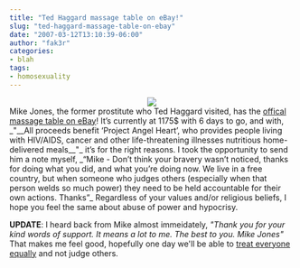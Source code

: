 ```yaml
---
title: "Ted Haggard massage table on eBay!"
slug: "ted-haggard-massage-table-on-ebay"
date: "2007-03-12T13:10:39-06:00"
author: "fak3r"
categories:
- blah
tags:
- homosexuality
---
```


<div align="center"><img src="/2007/table.jpg"></div>Mike Jones, the former prostitute who Ted Haggard visited, has the <a href="http://cgi.ebay.com/ws/eBayISAPI.dll?ViewItem&sspagename=ADME%3AB%3AAAQ%3AUS%3A1&viewitem=&item=290092184603&rd=1">offical massage table on eBay</a>! It’s currently at 1175$ with 6 days to go, and with, _"__All proceeds benefit ‘Project Angel Heart’, who provides people living with HIV/AIDS, cancer and other life-threatening illnesses nutritious home-delivered meals__"_ it’s for the right reasons. I took the opportunity to send him a note myself, _“Mike - Don’t think your bravery wasn’t noticed, thanks for doing what you did, and what you’re doing now. We live in a free country, but when someone who judges others (especially when that person welds so much power) they need to be held accountable for their own actions. Thanks”_ Regardless of your values and/or religious beliefs, I hope you feel the same about abuse of power and hypocrisy.

**UPDATE**: I heard back from Mike almost immeidately, _"Thank you for your kind words of support.  It means a lot to me.  The best to you.  Mike Jones"_ That makes me feel good, hopefully one day we'll be able to [treat everyone equally](http://hrc.org/) and not judge others.
